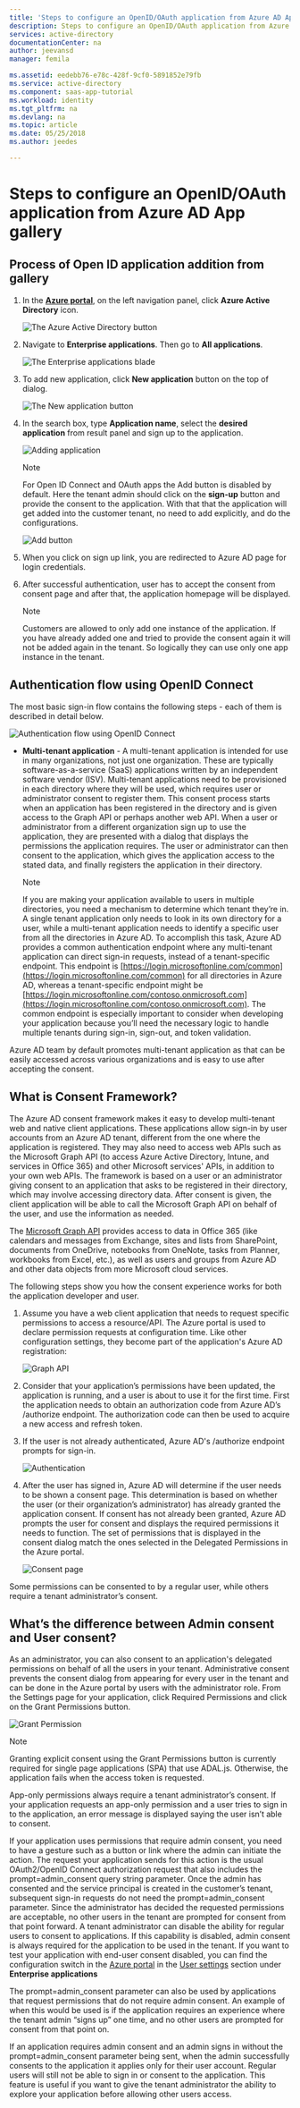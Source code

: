 ```yaml
---
title: 'Steps to configure an OpenID/OAuth application from Azure AD App gallery | Microsoft Docs'
description: Steps to configure an OpenID/OAuth application from Azure AD App gallery.
services: active-directory
documentationCenter: na
author: jeevansd
manager: femila

ms.assetid: eedebb76-e78c-428f-9cf0-5891852e79fb
ms.service: active-directory
ms.component: saas-app-tutorial
ms.workload: identity
ms.tgt_pltfrm: na
ms.devlang: na
ms.topic: article
ms.date: 05/25/2018
ms.author: jeedes

---
```

# Steps to configure an OpenID/OAuth application from Azure AD App gallery

## Process of Open ID application addition from gallery

1. In the **[Azure portal](https://portal.azure.com)**, on the left navigation panel, click **Azure Active Directory** icon. 

	![The Azure Active Directory button](./media/openidoauth-tutorial/tutorial_general_01.png)

2. Navigate to **Enterprise applications**. Then go to **All applications**.

	![The Enterprise applications blade](./media/openidoauth-tutorial/tutorial_general_02.png)

3. To add new application, click **New application** button on the top of dialog.

	![The New application button](./media/openidoauth-tutorial/tutorial_general_03.png)

4. In the search box, type **Application name**, select the **desired application** from result panel and sign up to the application.

    ![Adding application](./media/openidoauth-tutorial/addfromgallery.png)

    > [!NOTE]
    > For Open ID Connect and OAuth apps the Add button is disabled by default. Here the tenant admin should click on the **sign-up** button and provide the consent to the application. With that that the application will get added into the customer tenant, no need to add explicitly, and do the configurations.

    ![Add button](./media/openidoauth-tutorial/addbutton.png)

5. When you click on sign up link, you are redirected to Azure AD page for login credentials.

6. After successful authentication, user has to accept the consent from consent page and after that, the application homepage will be displayed.

	> [!NOTE]
    > Customers are allowed to only add one instance of the application. If you have already added one and tried to provide the consent again it will not be added again in the tenant. So logically they can use only one app instance in the tenant.

## Authentication flow using OpenID Connect

The most basic sign-in flow contains the following steps - each of them is described in detail below.

![Authentication flow using OpenID Connect](./media/openidoauth-tutorial/authenticationflow.png)

* **Multi-tenant application** - A multi-tenant application is intended for use in many organizations, not just one organization. These are typically software-as-a-service (SaaS) applications written by an independent software vendor (ISV). Multi-tenant applications need to be provisioned in each directory where they will be used, which requires user or administrator consent to register them. This consent process starts when an application has been registered in the directory and is given access to the Graph API or perhaps another web API. When a user or administrator from a different organization sign up to use the application, they are presented with a dialog that displays the permissions the application requires. The user or administrator can then consent to the application, which gives the application access to the stated data, and finally registers the application in their directory.

    > [!NOTE]
    > If you are making your application available to users in multiple directories, you need a mechanism to determine which tenant they’re in. A single tenant application only needs to look in its own directory for a user, while a multi-tenant application needs to identify a specific user from all the directories in Azure AD. To accomplish this task, Azure AD provides a common authentication endpoint where any multi-tenant application can direct sign-in requests, instead of a tenant-specific endpoint. This endpoint is [https://login.microsoftonline.com/common](https://login.microsoftonline.com/common) for all directories in Azure AD, whereas a tenant-specific endpoint might be [https://login.microsoftonline.com/contoso.onmicrosoft.com](https://login.microsoftonline.com/contoso.onmicrosoft.com). The common endpoint is especially important to consider when developing your application because you’ll need the necessary logic to handle multiple tenants during sign-in, sign-out, and token validation.

Azure AD team by default promotes multi-tenant application as that can be easily accessed across various organizations and is easy to use after accepting the consent.

## What is Consent Framework?

The Azure AD consent framework makes it easy to develop multi-tenant web and native client applications. These applications allow sign-in by user accounts from an Azure AD tenant, different from the one where the application is registered. They may also need to access web APIs such as the Microsoft Graph API (to access Azure Active Directory, Intune, and services in Office 365) and other Microsoft services' APIs, in addition to your own web APIs. The framework is based on a user or an administrator giving consent to an application that asks to be registered in their directory, which may involve accessing directory data. After consent is given, the client application will be able to call the Microsoft Graph API on behalf of the user, and use the information as needed.

The [Microsoft Graph API](https://graph.microsoft.io/) provides access to data in Office 365 (like calendars and messages from Exchange, sites and lists from SharePoint, documents from OneDrive, notebooks from OneNote, tasks from Planner, workbooks from Excel, etc.), as well as users and groups from Azure AD and other data objects from more Microsoft cloud services.

The following steps show you how the consent experience works for both the application developer and user.

1. Assume you have a web client application that needs to request specific permissions to access a resource/API. The Azure portal is used to declare permission requests at configuration time. Like other configuration settings, they become part of the application's Azure AD registration:

    ![Graph API](./media/openidoauth-tutorial/graphapi.png)

2. Consider that your application’s permissions have been updated, the application is running, and a user is about to use it for the first time. First the application needs to obtain an authorization code from Azure AD’s /authorize endpoint. The authorization code can then be used to acquire a new access and refresh token.

3. If the user is not already authenticated, Azure AD's /authorize endpoint prompts for sign-in.

    ![Authentication](./media/openidoauth-tutorial/authentication.png)

4. After the user has signed in, Azure AD will determine if the user needs to be shown a consent page. This determination is based on whether the user (or their organization’s administrator) has already granted the application consent. If consent has not already been granted, Azure AD prompts the user for consent and displays the required permissions it needs to function. The set of permissions that is displayed in the consent dialog match the ones selected in the Delegated Permissions in the Azure portal.

    ![Consent page](./media/openidoauth-tutorial/consentpage.png)

Some permissions can be consented to by a regular user, while others require a tenant administrator’s consent.

## What’s the difference between Admin consent and User consent?

As an administrator, you can also consent to an application's delegated permissions on behalf of all the users in your tenant. Administrative consent prevents the consent dialog from appearing for every user in the tenant and can be done in the Azure portal by users with the administrator role. From the Settings page for your application, click Required Permissions and click on the Grant Permissions button.

![Grant Permission](./media/openidoauth-tutorial/grantpermission.png)

> [!NOTE]
> Granting explicit consent using the Grant Permissions button is currently required for single page applications (SPA) that use ADAL.js. Otherwise, the application fails when the access token is requested.

App-only permissions always require a tenant administrator’s consent. If your application requests an app-only permission and a user tries to sign in to the application, an error message is displayed saying the user isn’t able to consent.

If your application uses permissions that require admin consent, you need to have a gesture such as a button or link where the admin can initiate the action. The request your application sends for this action is the usual OAuth2/OpenID Connect authorization request that also includes the prompt=admin_consent query string parameter. Once the admin has consented and the service principal is created in the customer’s tenant, subsequent sign-in requests do not need the prompt=admin_consent parameter. Since the administrator has decided the requested permissions are acceptable, no other users in the tenant are prompted for consent from that point forward. A tenant administrator can disable the ability for regular users to consent to applications. If this capability is disabled, admin consent is always required for the application to be used in the tenant. If you want to test your application with end-user consent disabled, you can find the configuration switch in the [Azure portal](https://portal.azure.com/) in the [User settings](https://portal.azure.com/#blade/Microsoft_AAD_IAM/StartboardApplicationsMenuBlade/UserSettings/menuId/) section under **Enterprise applications**

The prompt=admin_consent parameter can also be used by applications that request permissions that do not require admin consent. An example of when this would be used is if the application requires an experience where the tenant admin “signs up” one time, and no other users are prompted for consent from that point on.

If an application requires admin consent and an admin signs in without the prompt=admin_consent parameter being sent, when the admin successfully consents to the application it applies only for their user account. Regular users will still not be able to sign in or consent to the application. This feature is useful if you want to give the tenant administrator the ability to explore your application before allowing other users access.